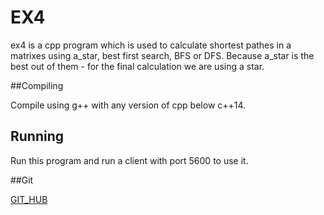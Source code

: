 # EX4

ex4 is a cpp program which is used to calculate shortest pathes in a matrixes
using a_star, best first search, BFS or DFS.
Because a_star is the best out of them - for the final calculation we are
using a star.

##Compiling

Compile using g++ with any version of cpp below c++14.

## Running

Run this program and run a client with port 5600 to use it.

##Git

[GIT_HUB](https://github.com/matanEpel/Ex4)
